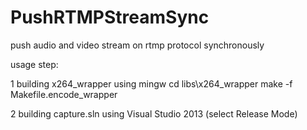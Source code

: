 # PushRTMPStreamSync
push audio and video stream on rtmp protocol synchronously

usage step:

1 building x264_wrapper using mingw
 cd libs\x264_wrapper
 make -f Makefile.encode_wrapper
 
2 building capture.sln using Visual Studio 2013 (select Release Mode)



